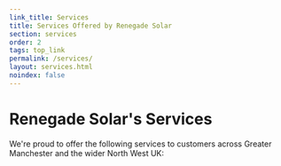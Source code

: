 ```yaml
---
link_title: Services
title: Services Offered by Renegade Solar
section: services
order: 2
tags: top_link
permalink: /services/
layout: services.html
noindex: false
---
```


# Renegade Solar's Services

We're proud to offer the following services to customers across Greater Manchester and the wider North West UK:
